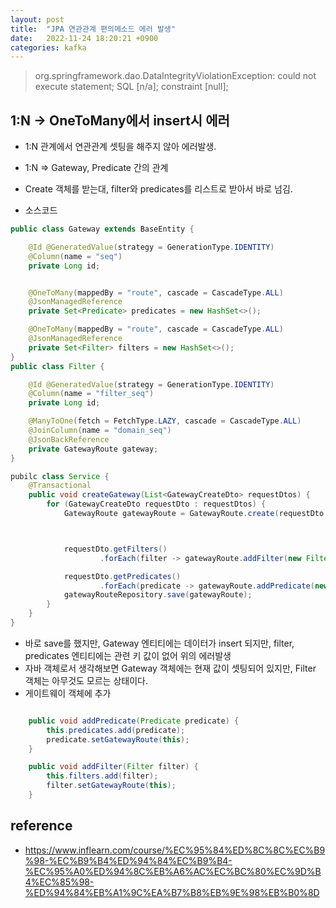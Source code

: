 ```yaml
---
layout: post
title:  "JPA 연관관계 편의메소드 에러 발생"
date:   2022-11-24 18:20:21 +0900
categories: kafka
---
```


> org.springframework.dao.DataIntegrityViolationException: could not execute statement; SQL [n/a]; constraint [null];

## 1:N -> OneToMany에서 insert시 에러
- 1:N 관계에서 연관관계 셋팅을 해주지 않아 에러발생.
- 1:N => Gateway, Predicate 간의 관계
- Create 객체를 받는대, filter와 predicates를 리스트로 받아서 바로 넘김.

- 소스코드

```java
public class Gateway extends BaseEntity {

    @Id @GeneratedValue(strategy = GenerationType.IDENTITY)
    @Column(name = "seq")
    private Long id;


    @OneToMany(mappedBy = "route", cascade = CascadeType.ALL)
    @JsonManagedReference
    private Set<Predicate> predicates = new HashSet<>();

    @OneToMany(mappedBy = "route", cascade = CascadeType.ALL)
    @JsonManagedReference
    private Set<Filter> filters = new HashSet<>();
}
public class Filter {

    @Id @GeneratedValue(strategy = GenerationType.IDENTITY)
    @Column(name = "filter_seq")
    private Long id;

    @ManyToOne(fetch = FetchType.LAZY, cascade = CascadeType.ALL)
    @JoinColumn(name = "domain_seq")
    @JsonBackReference
    private GatewayRoute gateway;
}

pubilc class Service {
    @Transactional
    public void createGateway(List<GatewayCreateDto> requestDtos) {
        for (GatewayCreateDto requestDto : requestDtos) {
            GatewayRoute gatewayRoute = GatewayRoute.create(requestDto.getRouteId(), requestDto.getRouteUri(), requestDto.getRegId());



            requestDto.getFilters()
                    .forEach(filter -> gatewayRoute.addFilter(new Filter(filter)));

            requestDto.getPredicates()
                    .forEach(predicate -> gatewayRoute.addPredicate(new Predicate(predicate)));
            gatewayRouteRepository.save(gatewayRoute);
        }
    }
}

```

- 바로 save를 했지만, Gateway 엔티티에는 데이터가 insert 되지만, filter, predicates 엔티티에는 관련 키 값이 없어 위의 에러발생
- 자바 객체로서 생각해보면 Gateway 객체에는 현재 값이 셋팅되어 있지만, Filter 객체는 아무것도 모르는 상태이다.
- 게이트웨이 객체에 추가

```java

    public void addPredicate(Predicate predicate) {
        this.predicates.add(predicate);
        predicate.setGatewayRoute(this);
    }

    public void addFilter(Filter filter) {
        this.filters.add(filter);
        filter.setGatewayRoute(this);
    }

```

## reference
- https://www.inflearn.com/course/%EC%95%84%ED%8C%8C%EC%B9%98-%EC%B9%B4%ED%94%84%EC%B9%B4-%EC%95%A0%ED%94%8C%EB%A6%AC%EC%BC%80%EC%9D%B4%EC%85%98-%ED%94%84%EB%A1%9C%EA%B7%B8%EB%9E%98%EB%B0%8D